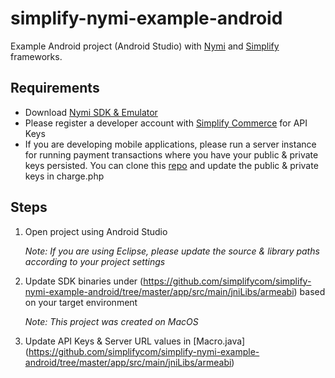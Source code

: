 simplify-nymi-example-android
=====================
Example Android project (Android Studio) with [Nymi](http://dev.getnymi.com/) and [Simplify](https://www.simplify.com/commerce/docs) frameworks.


## Requirements
* Download [Nymi SDK & Emulator](http://developers.getnymi.com/sdk/index.html)
* Please register a developer account with [Simplify Commerce](https://www.simplify.com/commerce/login/signup) for API Keys
* If you are developing mobile applications, please run a server instance for running payment transactions where you have your public & private keys persisted.
    You can clone this [repo](https://github.com/simplifycom/simplify_payment_examples) and update the public & private keys in charge.php


## Steps

1. Open project using Android Studio

    *Note: If you are using Eclipse, please update the source & library paths according to your project settings*

2. Update SDK binaries under (https://github.com/simplifycom/simplify-nymi-example-android/tree/master/app/src/main/jniLibs/armeabi) based on your target environment

    *Note: This project was created on MacOS*

3. Update API Keys & Server URL values in [Macro.java] (https://github.com/simplifycom/simplify-nymi-example-android/tree/master/app/src/main/jniLibs/armeabi)






